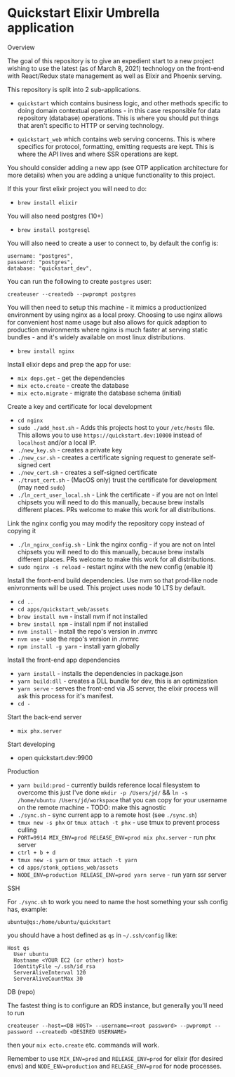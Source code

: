 # Quickstart Elixir Umbrella application

Overview

The goal of this repository is to give an expedient start
to a new project wishing to use the latest (as of March 8, 2021)
technology on the front-end with React/Redux state management
as well as Elixir and Phoenix serving.

This repository is split into 2 sub-applications.

- `quickstart` which contains business logic, and other methods
  specific to doing domain contextual operations - in this case
  responsible for data repository (database) operations. This
  is where you should put things that aren't specific to HTTP
  or serving technology.

- `quickstart_web` which contains web serving concerns. This is
  where specifics for protocol, formatting, emitting requests are
  kept. This is where the API lives and where SSR operations are
  kept.

You should consider adding a new app (see OTP application architecture
for more details) when you are adding a unique functionality to
this project.

If this your first elixir project you will need to do:

- `brew install elixir`

You will also need postgres (10+)

- `brew install postgresql`

You will also need to create a user to connect to, by default the
config is:

```
username: "postgres",
password: "postgres",
database: "quickstart_dev",
```

You can run the following to create `postgres` user:

```
createuser --createdb --pwprompt postgres
```

You will then need to setup this machine - it mimics a productionized
environment by using nginx as a local proxy. Choosing to use nginx
allows for convenient host name usage but also allows for quick
adaption to production environments where nginx is much faster
at serving static bundles - and it's widely available on most linux
distributions.

- `brew install nginx`

Install elixir deps and prep the app for use:

- `mix deps.get` - get the dependencies
- `mix ecto.create` - create the database
- `mix ecto.migrate` - migrate the database schema (initial)

Create a key and certificate for local development

- `cd nginx`
- `sudo ./add_host.sh` - Adds this projects host to your `/etc/hosts` file.
  This allows you to use `https://quickstart.dev:10000` instead of `localhost`
  and/or a local IP.
- `./new_key.sh` - creates a private key
- `./new_csr.sh` - creates a certificate signing request to generate self-signed cert
- `./new_cert.sh` - creates a self-signed certificate
- `./trust_cert.sh` - (MacOS only) trust the certificate for development (may need `sudo`)
- `./ln_cert_user_local.sh` - Link the certificate - if you are not on Intel chipsets you
  will need to do this manually, because brew installs different places. PRs welcome to
  make this work for all distributions.

Link the nginx config you may modify the repository copy instead of copying it

- `./ln_nginx_config.sh` - Link the nginx config - if you are not on Intel chipsets you
  will need to do this manually, because brew installs different places. PRs welcome to
  make this work for all distributions.
- `sudo nginx -s reload` - restart nginx with the new config (enable it)

Install the front-end build dependencies. Use nvm so that prod-like node enivronments will
be used. This project uses node 10 LTS by default.

- `cd ..`
- `cd apps/quickstart_web/assets`
- `brew install nvm` - install nvm if not installed
- `brew install npm` - install npm if not installed
- `nvm install` - install the repo's version in .nvmrc
- `nvm use` - use the repo's version in .nvmrc
- `npm install -g yarn` - install yarn globally

Install the front-end app dependencies

- `yarn install` - installs the dependencies in package.json
- `yarn build:dll` - creates a DLL bundle for dev, this is an optimization
- `yarn serve` - serves the front-end via JS server, the elixir process
  will ask this process for it's manifest.
- `cd -`

Start the back-end server

- `mix phx.server`

Start developing

- open quickstart.dev:9900

Production

- `yarn build:prod` - currently builds reference local filesystem to overcome
  this just I've done `mkdir -p /Users/jd/` && `ln -s /home/ubuntu /Users/jd/workspace`
  that you can copy for your username on the remote machine - TODO: make this agnostic
- `./sync.sh` - sync current app to a remote host (see `./sync.sh`)
- `tmux new -s phx` or `tmux attach -t phx` - use tmux to prevent process culling
- `PORT=9914 MIX_ENV=prod RELEASE_ENV=prod mix phx.server` - run phx server
- `ctrl + b + d`
- `tmux new -s yarn` or `tmux attach -t yarn`
- `cd apps/stonk_options_web/assets`
- `NODE_ENV=production RELEASE_ENV=prod yarn serve` - run yarn ssr server

SSH

For `./sync.sh` to work you need to name the host something your ssh config has,
example:

`ubuntu@qs:/home/ubuntu/quickstart`

you should have a host defined as `qs` in `~/.ssh/config` like:

```
Host qs
  User ubuntu
  Hostname <YOUR EC2 (or other) host>
  IdentityFile ~/.ssh/id_rsa
  ServerAliveInterval 120
  ServerAliveCountMax 30
```

DB (repo)

The fastest thing is to configure an RDS instance, but generally
you'll need to run

```
createuser --host=<DB HOST> --username=<root password> --pwprompt --password --createdb <DESIRED USERNAME>
```

then your `mix ecto.create` etc. commands will work.

Remember to use `MIX_ENV=prod` and `RELEASE_ENV=prod` for elixir (for desired envs) and
`NODE_ENV=production` and `RELEASE_ENV=prod` for node processes.

